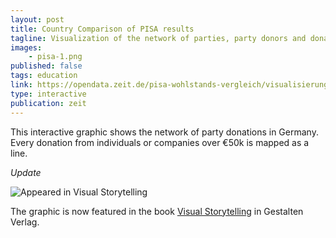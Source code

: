 ```yaml
---
layout: post
title: Country Comparison of PISA results
tagline: Visualization of the network of parties, party donors and donations.
images:
    - pisa-1.png
published: false
tags: education
link: https://opendata.zeit.de/pisa-wohlstands-vergleich/visualisierung.php
type: interactive
publication: zeit
---
```


This interactive graphic shows the network of party donations in Germany. Every donation from individuals or companies over €50k is mapped as a line.

_Update_

![Appeared in Visual Storytelling](/images/visual-storytelling.gif)

The graphic is now featured in the book [Visual Storytelling](https://shop.gestalten.com/visual-storytelling.html) in Gestalten Verlag.
